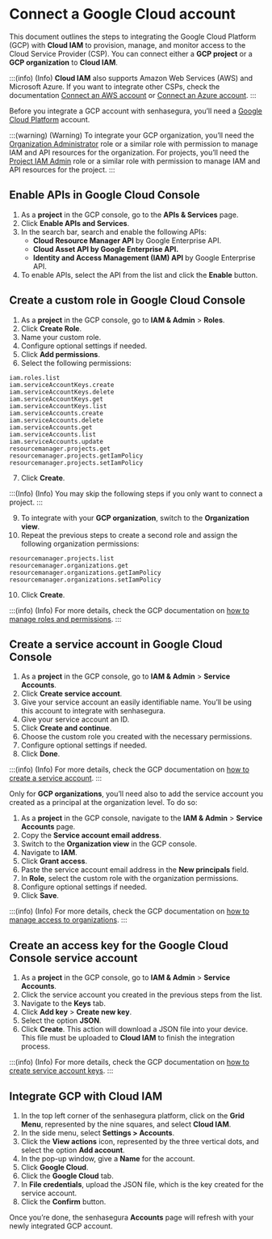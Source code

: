 # Connect a Google Cloud account

This document outlines the steps to integrating the Google Cloud Platform (GCP) with **Cloud IAM** to provision, manage, and monitor access to the Cloud Service Provider (CSP). You can connect either a **GCP project** or a **GCP organization** to **Cloud IAM**.

<!-- Fix callout and link -->
:::(info) (Info)
**Cloud IAM** also supports Amazon Web Services (AWS) and Microsoft Azure. If you want to integrate other CSPs, check the documentation [Connect an AWS account](/v3-33/docs/cloud-iam-connect-an-aws-account) or [Connect an Azure account](/v3-33/docs/cloud-iam-connect-an-azure-account).
:::

Before you integrate a GCP account with senhasegura, you’ll need a [Google Cloud Platform](https://cloud.google.com/) account.

<!-- Fix callout -->
:::(warning) (Warning)
To integrate your GCP organization, you’ll need the [Organization Administrator](https://cloud.google.com/resource-manager/docs/access-control-org#resourcemanager.organizationAdmin) role or a similar role with permission to manage IAM and API resources for the organization. For projects, you’ll need the [Project IAM Admin](https://cloud.google.com/resource-manager/docs/access-control-proj#resourcemanager.projectIamAdmin) role or a similar role with permission to manage IAM and API resources for the project.
:::

## Enable APIs in Google Cloud Console

1. As a **project** in the GCP console, go to the **APIs & Services** page.
2. Click **Enable APIs and Services**.
3. In the search bar, search and enable the following APIs:
    - **Cloud Resource Manager API** by Google Enterprise API.
    - **Cloud Asset API by Google Enterprise API.**
    - **Identity and Access Management (IAM) API** by Google Enterprise API.
4. To enable APIs, select the API from the list and click the **Enable** button.

## Create a custom role in Google Cloud Console

1. As a **project** in the GCP console, go to **IAM & Admin** > **Roles**.
2. Click **Create Role**.
3. Name your custom role.
4. Configure optional settings if needed.
5. Click **Add permissions**.
6. Select the following permissions:

```
iam.roles.list
iam.serviceAccountKeys.create
iam.serviceAccountKeys.delete
iam.serviceAccountKeys.get
iam.serviceAccountKeys.list
iam.serviceAccounts.create
iam.serviceAccounts.delete
iam.serviceAccounts.get
iam.serviceAccounts.list
iam.serviceAccounts.update
resourcemanager.projects.get
resourcemanager.projects.getIamPolicy
resourcemanager.projects.setIamPolicy
```

7. Click **Create**.

<!-- Fix callout -->
:::(Info) (Info)
You may skip the following steps if you only want to connect a project.
:::

9. To integrate with your **GCP organization**, switch to the **Organization view**.
10. Repeat the previous steps to create a second role and assign the following organization permissions:

```
resourcemanager.projects.list
resourcemanager.organizations.get
resourcemanager.organizations.getIamPolicy
resourcemanager.organizations.setIamPolicy
```
10. Click **Create**.

<!-- Fix callout -->
:::(info) (Info)
For more details, check the GCP documentation on [how to manage roles and permissions](https://cloud.google.com/iam/docs/roles-overview).
:::

## Create a service account in Google Cloud Console

1. As a **project** in the GCP console, go to **IAM & Admin** > **Service Accounts**.
2. Click **Create service account**.
3. Give your service account an easily identifiable name. You’ll be using this account to integrate with senhasegura.
4. Give your service account an ID.
5. Click **Create and continue**.
6. Choose the custom role you created with the necessary permissions.
7. Configure optional settings if needed.
8. Click **Done**.

<!-- Fix callout -->
:::(info) (Info)
For more details, check the GCP documentation on [how to create a service account](https://cloud.google.com/iam/docs/service-accounts-create?hl=en#iam-service-accounts-create-console).
:::

Only for **GCP organizations**, you’ll need also to add the service account you created as a principal at the organization level. To do so:

1. As a **project** in the GCP console, navigate to the **IAM & Admin** > **Service Accounts** page.
2. Copy the **Service account email address**.
3. Switch to the **Organization view** in the GCP console.
4. Navigate to **IAM**.
5. Click **Grant access**.
6. Paste the service account email address in the **New principals** field.
7. In **Role**, select the custom role with the organization permissions.
8. Configure optional settings if needed.
9. Click **Save**.

<!-- Fix callout -->
:::(info) (Info)
For more details, check the GCP documentation on [how to manage access to organizations](https://cloud.google.com/iam/docs/granting-changing-revoking-access?hl=en).
:::

## Create an access key for the Google Cloud Console service account

1. As a **project** in the GCP console, go to **IAM & Admin** > **Service Accounts**.
2. Click the service account you created in the previous steps from the list.
3. Navigate to the **Keys** tab.
4. Click **Add key** > **Create new key**.
5. Select the option **JSON**.
6. Click **Create**. This action will download a JSON file into your device. This file must be uploaded to **Cloud IAM** to finish the integration process.

<!-- Fix callout -->
:::(info) (Info)
For more details, check the GCP documentation on [how to create service account keys](https://cloud.google.com/iam/docs/keys-create-delete?hl=en).
:::

## Integrate GCP with Cloud IAM

1. In the top left corner of the senhasegura platform, click on the **Grid Menu**, represented by the nine squares, and select **Cloud IAM**.
2. In the side menu, select **Settings > Accounts**.
3. Click the **View actions** icon, represented by the three vertical dots, and select the option **Add account**.
4. In the pop-up window, give a **Name** for the account.
5. Click **Google Cloud**.
6. Click the **Google Cloud** tab.
7. In **File credentials**, upload the JSON file, which is the key created for the service account.
8. Click the **Confirm** button.

Once you’re done, the senhasegura **Accounts** page will refresh with your newly integrated GCP account.
